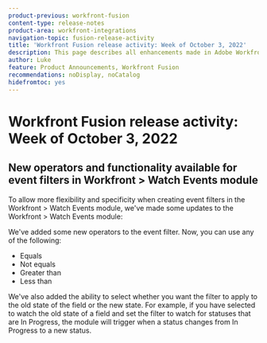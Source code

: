 ```yaml
---
product-previous: workfront-fusion
content-type: release-notes
product-area: workfront-integrations
navigation-topic: fusion-release-activity
title: 'Workfront Fusion release activity: Week of October 3, 2022'
description: This page describes all enhancements made in Adobe Workfront Fusion the week of October 3, 2022.
author: Luke
feature: Product Announcements, Workfront Fusion
recommendations: noDisplay, noCatalog
hidefromtoc: yes
---
```

# Workfront Fusion release activity: Week of October 3, 2022

## New operators and functionality available for event filters in Workfront > Watch Events module

To allow more flexibility and specificity when creating event filters in the Workfront > Watch Events module, we've made some updates to the Workfront > Watch Events module:

We've added some new operators to the event filter. Now, you can use any of the following:

* Equals
* Not equals
* Greater than
* Less than

We've also added the ability to select whether you want the filter to apply to the old state of the field or the new state. For example, if you have selected to watch the old state of a field and set the filter to watch for statuses that are In Progress, the module will trigger when a status changes from In Progress to a new status. 
